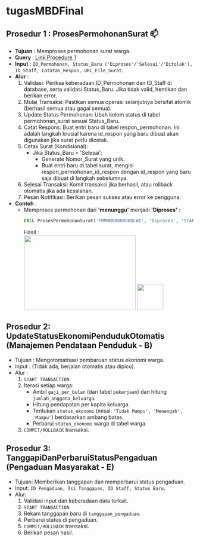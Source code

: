 # tugasMBDFinal

## Prosedur 1 : ProsesPermohonanSurat 📫
- **Tujuan** : Memproses permohonan surat warga.
- **Query** : [Link Procedure 1](https://github.com/itozt/tugasMBDFinal/blob/main/procedure1.sql)
- **Input** : `ID_Permohonan, Status_Baru ('Diproses'/'Selesai'/'Ditolak'), ID_Staff, Catatan_Respon, URL_File_Surat`.
- **Alur** :
  1. Validasi: Periksa keberadaan ID_Permohonan dan ID_Staff di database, serta validasi Status_Baru. Jika tidak valid, hentikan dan berikan error.
  2. Mulai Transaksi: Pastikan semua operasi selanjutnya bersifat atomik (berhasil semua atau gagal semua).
  3. Update Status Permohonan: Ubah kolom status di tabel permohonan_surat sesuai Status_Baru.
  4. Catat Respons: Buat entri baru di tabel respon_permohonan. Ini adalah langkah krusial karena id_respon yang baru dibuat akan digunakan jika surat perlu dicetak.
  5. Cetak Surat (Kondisional):
     - Jika Status_Baru = 'Selesai':
       - Generate Nomor_Surat yang unik.
       - Buat entri baru di tabel surat, mengisi respon_permohonan_id_respon dengan id_respon yang baru saja dibuat di langkah sebelumnya.
  6. Selesai Transaksi: Komit transaksi jika berhasil, atau rollback otomatis jika ada kesalahan.
  7. Pesan Notifikasi: Berikan pesan sukses atau error ke pengguna.
- **Contoh** :
  - Memproses permohonan dari **'menunggu'** menjadi **'Diproses'** : <br>
    ``` sql
    CALL ProsesPermohonanSurat('PRMHN000006KDLWI', 'Diproses', 'STAFF23YLQSFBKJJ', 'Permohonan diterima, sedang verifikasi dokumen.', NULL);
    ```
    Hasil : <br>
    <img src="https://github.com/user-attachments/assets/44455b29-132a-436b-9f80-0eed35eda94d" width="300" height="200">
    <img src="https://github.com/user-attachments/assets/1ab6890c-11ac-4914-8166-e9e7c8a85a45" height="70">


## Prosedur 2: UpdateStatusEkonomiPendudukOtomatis (Manajemen Pendataan Penduduk - B)
- Tujuan : Mengotomatisasi pembaruan status ekonomi warga.
- Input : (Tidak ada, berjalan otomatis atau dipicu).
- Alur :
  1. `START TRANSACTION`.
  2. Iterasi setiap warga:
     - Ambil `gaji_per_bulan` (dari tabel `pekerjaan`) dan hitung `jumlah_anggota_keluarga`.
     - Hitung pendapatan per kapita keluarga.
     - Tentukan `status_ekonomi` (misal: `'Tidak Mampu', 'Menengah', 'Mampu'`) berdasarkan ambang batas.
     - Perbarui `status_ekonomi` warga di tabel warga.
  3. `COMMIT/ROLLBACK` transaksi.

## Prosedur 3: TanggapiDanPerbaruiStatusPengaduan (Pengaduan Masyarakat - E)
- Tujuan: Memberikan tanggapan dan memperbarui status pengaduan.
- Input: `ID Pengaduan, Isi Tanggapan, ID Staff, Status Baru`.
- Alur:
  1. Validasi input dan keberadaan data terkait.
  2. `START TRANSACTION`.
  3. Rekam tanggapan baru di `tanggapan_pengaduan`.
  4. Perbarui status di pengaduan.
  5. `COMMIT/ROLLBACK` transaksi.
  6. Berikan pesan hasil.
